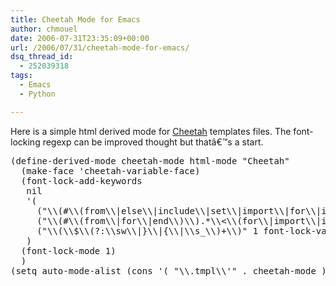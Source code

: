 ```yaml
---
title: Cheetah Mode for Emacs
author: chmouel
date: 2006-07-31T23:35:09+00:00
url: /2006/07/31/cheetah-mode-for-emacs/
dsq_thread_id:
  - 252039318
tags:
  - Emacs
  - Python

---
```

Here is a simple html derived mode for [Cheetah][1] templates files. The font-locking regexp can be improved thought but thatâ€™s a start.

<pre lang="lisp">(define-derived-mode cheetah-mode html-mode "Cheetah"
  (make-face 'cheetah-variable-face)
  (font-lock-add-keywords
   nil
   '(
     ("\\(#\\(from\\|else\\|include\\|set\\|import\\|for\\|if\\|end\\)+\\)\\>" 1 font-lock-type-face)
     ("\\(#\\(from\\|for\\|end\\)\\).*\\&lt;\\(for\\|import\\|if\\|in\\)\\>" 3 font-lock-type-face)
     ("\\(\\$\\(?:\\sw\\|}\\|{\\|\\s_\\)+\\)" 1 font-lock-variable-name-face))
   )
  (font-lock-mode 1)
  )
(setq auto-mode-alist (cons '( "\\.tmpl\\'" . cheetah-mode ) auto-mode-alist ))
</pre>

 [1]: http://www.cheetahtemplate.org/